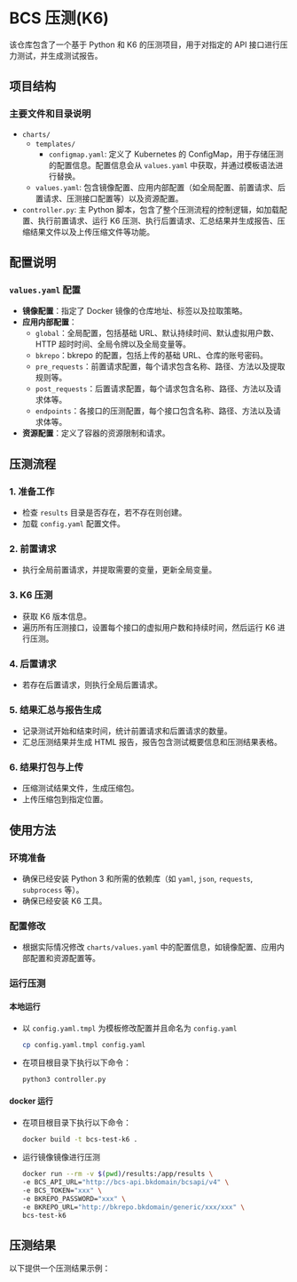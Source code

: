# BCS 压测(K6)

该仓库包含了一个基于 Python 和 K6 的压测项目，用于对指定的 API 接口进行压力测试，并生成测试报告。

## 项目结构

### 主要文件和目录说明
- `charts/`
  - `templates/`
    - `configmap.yaml`: 定义了 Kubernetes 的 ConfigMap，用于存储压测的配置信息。配置信息会从 `values.yaml` 中获取，并通过模板语法进行替换。
  - `values.yaml`: 包含镜像配置、应用内部配置（如全局配置、前置请求、后置请求、压测接口配置等）以及资源配置。
- `controller.py`: 主 Python 脚本，包含了整个压测流程的控制逻辑，如加载配置、执行前置请求、运行 K6 压测、执行后置请求、汇总结果并生成报告、压缩结果文件以及上传压缩文件等功能。

## 配置说明

### `values.yaml` 配置
- **镜像配置**：指定了 Docker 镜像的仓库地址、标签以及拉取策略。
- **应用内部配置**：
  - `global`：全局配置，包括基础 URL、默认持续时间、默认虚拟用户数、HTTP 超时时间、全局令牌以及全局变量等。
  - `bkrepo`：bkrepo 的配置，包括上传的基础 URL、仓库的账号密码。
  - `pre_requests`：前置请求配置，每个请求包含名称、路径、方法以及提取规则等。
  - `post_requests`：后置请求配置，每个请求包含名称、路径、方法以及请求体等。
  - `endpoints`：各接口的压测配置，每个接口包含名称、路径、方法以及请求体等。
- **资源配置**：定义了容器的资源限制和请求。

## 压测流程

### 1. 准备工作
- 检查 `results` 目录是否存在，若不存在则创建。
- 加载 `config.yaml` 配置文件。

### 2. 前置请求
- 执行全局前置请求，并提取需要的变量，更新全局变量。

### 3. K6 压测
- 获取 K6 版本信息。
- 遍历所有压测接口，设置每个接口的虚拟用户数和持续时间，然后运行 K6 进行压测。

### 4. 后置请求
- 若存在后置请求，则执行全局后置请求。

### 5. 结果汇总与报告生成
- 记录测试开始和结束时间，统计前置请求和后置请求的数量。
- 汇总压测结果并生成 HTML 报告，报告包含测试概要信息和压测结果表格。

### 6. 结果打包与上传
- 压缩测试结果文件，生成压缩包。
- 上传压缩包到指定位置。

## 使用方法

### 环境准备
- 确保已经安装 Python 3 和所需的依赖库（如 `yaml`, `json`, `requests`, `subprocess` 等）。
- 确保已经安装 K6 工具。

### 配置修改
- 根据实际情况修改 `charts/values.yaml` 中的配置信息，如镜像配置、应用内部配置和资源配置等。

### 运行压测

#### 本地运行

- 以 `config.yaml.tmpl` 为模板修改配置并且命名为 `config.yaml`
  ```bash
  cp config.yaml.tmpl config.yaml
  ```
- 在项目根目录下执行以下命令：
  ```bash
  python3 controller.py
  ```

#### docker 运行

- 在项目根目录下执行以下命令：
   ```bash
   docker build -t bcs-test-k6 .
   ```

- 运行镜像镜像进行压测

   ```bash
   docker run --rm -v $(pwd)/results:/app/results \
   -e BCS_API_URL="http://bcs-api.bkdomain/bcsapi/v4" \
   -e BCS_TOKEN="xxx" \
   -e BKREPO_PASSWORD="xxx" \
   -e BKREPO_URL="http://bkrepo.bkdomain/generic/xxx/xxx" \
   bcs-test-k6
   ```

## 压测结果

以下提供一个压测结果示例：

